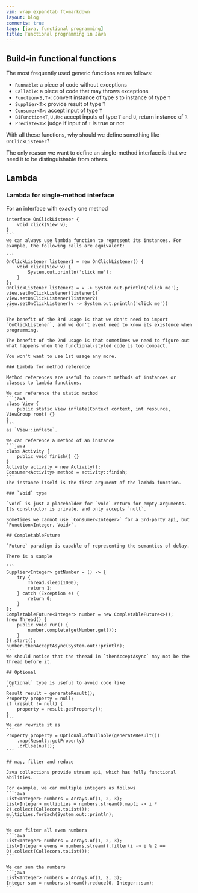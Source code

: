 ```yaml
---
vim: wrap expandtab ft=markdown
layout: blog
comments: true
tags: [java, functional programming]
title: Functional programming in Java
---
```


## Build-in functional functions

The most frequently used generic functions are as follows:

  * `Runnable`: a piece of code without exceptions
  * `Callable`: a piece of code that may throws exceptions
  * `Function<S,T>`: convert instance of type `S` to instance of type `T`
  * `Supplier<T>`: provide result of type `T`
  * `Consumer<T>`: accept input of type `T`
  * `BiFunction<T,U,R>`: accept inputs of type `T` and `U`, return instance of `R`
  * `Preciate<T>`: judge if input of `T` is true or not

With all these functions, why should we define something like `OnClickListener`?

The only reason we want to define an single-method interface is that we need it to be distinguishable from others.

## Lambda

### Lambda for single-method interface

For an interface with exactly one method
````
interface OnClickListener {
	void click(View v);
}
```
we can always use lambda function to represent its instances. For example, the following calls are equivalent:

```
OnClickListener listener1 = new OnClickListener() {
	void click(View v) {
		System.out.println('click me');
	}
};
OnClickListener listener2 = v -> System.out.println('click me');
view.setOnClickListener(listener1)
view.setOnClickListener(listener2)
view.setOnClickListener(v -> System.out.println('click me'))
```

The benefit of the 3rd usage is that we don't need to import `OnClickListener`, and we don't event need to know its existence when programming.

The benefit of the 2nd usage is that sometimes we need to figure out what happens when the functional-styled code is too compact.

You won't want to use 1st usage any more.

### Lambda for method reference

Method references are useful to convert methods of instances or classes to lambda functions.

We can reference the static method
```java
class View {
	public static View inflate(Context context, int resource, ViewGroup root) {}
}
```
as `View::inflate`.

We can reference a method of an instance
```java
class Activity {
	public void finish() {}
}
Activity activity = new Activity();
Consumer<Activity> method = activity::finish;
```
The instance itself is the first argument of the lambda function.

### `Void` type

`Void` is just a placeholder for `void`-return for empty-arguments. Its constructor is private, and only accepts `null`.

Sometimes we cannot use `Consumer<Integer>` for a 3rd-party api, but `Function<Integer, Void>`.

## CompletableFuture

`Future` paradigm is capable of representing the semantics of delay.

There is a sample

```
Supplier<Integer> getNumber = () -> {
	try {
		Thread.sleep(1000);
		return 1;
	} catch (Exception e) {
		return 0;
	}
};
CompletableFuture<Integer> number = new CompletableFuture<>();
(new Thread() {
	public void run() {
		number.complete(getNumber.get());
	}
}).start();
number.thenAcceptAsync(System.out::println);
```
We should notice that the thread in `thenAcceptAsync` may not be the thread before it.

## Optional

`Optional` type is useful to avoid code like
```
Result result = generateResult();
Property property = null;
if (result != null) {
	property = result.getProperty();
}
```
We can rewrite it as
```
Property property = Optional.ofNullable(generateResult())
	.map(Result::getProperty)
	.orElse(null);
```

## map, filter and reduce

Java collections provide stream api, which has fully functional abilities.

For example, we can multiple integers as follows
```java
List<Integer> numbers = Arrays.of(1, 2, 3);
List<Integer> multiplies = numbers.stream().map(i -> i * 2).collect(Collecors.toList());
multiplies.forEach(System.out::println);
```

We can filter all even numbers
```java
List<Integer> numbers = Arrays.of(1, 2, 3);
List<Integer> evens = numbers.stream().filter(i -> i % 2 == 0).collect(Collecors.toList());
```

We can sum the numbers
```java
List<Integer> numbers = Arrays.of(1, 2, 3);
Integer sum = numbers.stream().reduce(0, Integer::sum);
```

